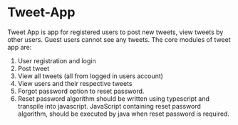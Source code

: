 # Tweet-App

Tweet App is app for registered users to post new tweets, view tweets by other users. 
Guest users cannot see any tweets.
The core modules of tweet app are:
1. User registration and login
2. Post tweet
3. View all tweets (all from logged in users account)
4. View users and their respective tweets
5. Forgot password option to reset password. 
6. Reset password algorithm should be written using typescript and transpile into javascript.
JavaScript containing reset password algorithm, should be executed by java when reset password is required.
